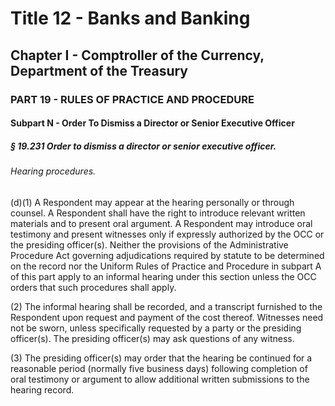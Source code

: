
# Title 12 - Banks and Banking
## Chapter I - Comptroller of the Currency, Department of the Treasury
### PART 19 - RULES OF PRACTICE AND PROCEDURE
#### Subpart N - Order To Dismiss a Director or Senior Executive Officer
##### § 19.231 Order to dismiss a director or senior executive officer.
###### Hearing procedures.

(d)(1) A Respondent may appear at the hearing personally or through counsel. A Respondent shall have the right to introduce relevant written materials and to present oral argument. A Respondent may introduce oral testimony and present witnesses only if expressly authorized by the OCC or the presiding officer(s). Neither the provisions of the Administrative Procedure Act governing adjudications required by statute to be determined on the record nor the Uniform Rules of Practice and Procedure in subpart A of this part apply to an informal hearing under this section unless the OCC orders that such procedures shall apply.

(2) The informal hearing shall be recorded, and a transcript furnished to the Respondent upon request and payment of the cost thereof. Witnesses need not be sworn, unless specifically requested by a party or the presiding officer(s). The presiding officer(s) may ask questions of any witness.

(3) The presiding officer(s) may order that the hearing be continued for a reasonable period (normally five business days) following completion of oral testimony or argument to allow additional written submissions to the hearing record.

